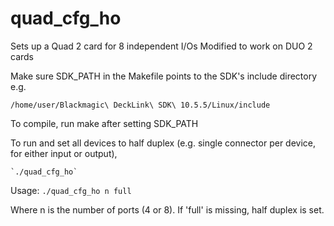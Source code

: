 # quad_cfg_ho
Sets up a Quad 2 card for 8 independent I/Os
Modified to work on DUO 2 cards

Make sure SDK_PATH in the Makefile points to the SDK's include directory e.g.

`/home/user/Blackmagic\ DeckLink\ SDK\ 10.5.5/Linux/include`


To compile, run make after setting SDK_PATH

To run and set all devices to half duplex (e.g. single connector per device, for either input or output),

    `./quad_cfg_ho`

Usage:
    `./quad_cfg_ho n full`

Where n is the number of ports (4 or 8).
If 'full' is missing, half duplex  is set.
